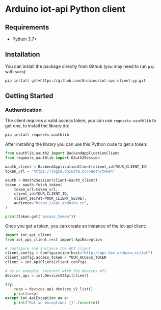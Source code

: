 # Arduino iot-api Python client

## Requirements

* Python 3.7+

## Installation

You can install the package directly from Github (you may need to run `pip` with
`sudo`):

```sh
pip install git+https://github.com/Arduino/iot-api-client-py.git
```

## Getting Started

### Authentication

The client requires a valid access token, you can use `requests-oauthlib` to get
one, to install the library do:

```sh
pip install requests-oauthlib
```

After installing the library you can use this Python code to get a token:

```python
from oauthlib.oauth2 import BackendApplicationClient
from requests_oauthlib import OAuth2Session

oauth_client = BackendApplicationClient(client_id=YOUR_CLIENT_ID)
token_url = "https://login.oniudra.cc/oauth/token"

oauth = OAuth2Session(client=oauth_client)
token = oauth.fetch_token(
    token_url=token_url,
    client_id=YOUR_CLIENT_ID,
    client_secret=YOUR_CLIENT_SECRET,
    audience="https://api.arduino.cc",
)

print(token.get("access_token"))
```

Once you get a token, you can create an instance of the iot-api client:

```python
import iot_api_client
from iot_api_client.rest import ApiException

# configure and instance the API client
client_config = Configuration(host="http://api-dev.arduino.cc/iot")
client_config.access_token = YOUR_ACCESS_TOKEN
client = iot.ApiClient(client_config)

# as an example, interact with the devices API
devices_api = iot.DevicesV2Api(client)

try:
    resp = devices_api.devices_v2_list()
    print(resp)
except iot.ApiException as e:
    print("Got an exception: {}".format(e))
```
